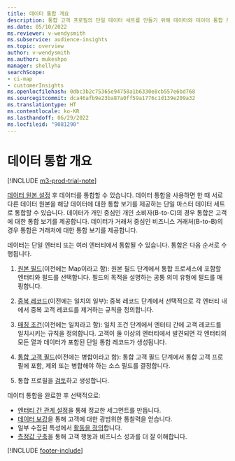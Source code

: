 ```yaml
---
title: 데이터 통합 개요
description: 통합 고객 프로필의 단일 데이터 세트를 만들기 위해 데이터와 데이터 통합 프로세스를 진행합니다.
ms.date: 05/10/2022
ms.reviewer: v-wendysmith
ms.subservice: audience-insights
ms.topic: overview
author: v-wendysmith
ms.author: mukeshpo
manager: shellyha
searchScope:
- ci-map
- customerInsights
ms.openlocfilehash: 0dbc3b2c75365e94758a1b6330e8cb557e6bd768
ms.sourcegitcommit: dca46afb9e23ba87a0ff59a1776c1d139e209a32
ms.translationtype: HT
ms.contentlocale: ko-KR
ms.lasthandoff: 06/29/2022
ms.locfileid: "9081290"
---
```

# <a name="data-unification-overview"></a>데이터 통합 개요

[!INCLUDE [m3-prod-trial-note](includes/m3-prod-trial-note.md)]

[데이터 원본 설정](data-sources.md) 후 데이터를 통합할 수 있습니다. 데이터 통합을 사용하면 한 때 서로 다른 데이터 원본을 해당 데이터에 대한 통합 보기를 제공하는 단일 마스터 데이터 세트로 통합할 수 있습니다. 데이터가 개인 중심인 개인 소비자(B-to-C)의 경우 통합은 고객에 대한 통합 보기를 제공합니다. 데이터가 거래처 중심인 비즈니스 거래처(B-to-B)의 경우 통합은 거래처에 대한 통합 보기를 제공합니다.

데이터는 단일 엔터티 또는 여러 엔터티에서 통합될 수 있습니다. 통합은 다음 순서로 수행됩니다.

1. [원본 필드](map-entities.md)(이전에는 Map이라고 함): 원본 필드 단계에서 통합 프로세스에 포함할 엔터티와 필드를 선택합니다. 필드의 목적을 설명하는 공통 의미 유형에 필드를 매핑합니다.

1. [중복 레코드](remove-duplicates.md)(이전에는 일치의 일부): 중복 레코드 단계에서 선택적으로 각 엔터티 내에서 중복 고객 레코드를 제거하는 규칙을 정의합니다.

1. [매칭 조건](match-entities.md)(이전에는 일치라고 함): 일치 조건 단계에서 엔터티 간에 고객 레코드를 일치시키는 규칙을 정의합니다. 고객이 둘 이상의 엔터티에서 발견되면 각 엔터티의 모든 열과 데이터가 포함된 단일 통합 레코드가 생성됩니다.

1. [통합 고객 필드](merge-entities.md)(이전에는 병합이라고 함): 통합 고객 필드 단계에서 통합 고객 프로필에 포함, 제외 또는 병합해야 하는 소스 필드를 결정합니다.  

1. 통합 프로필을 [검토](review-unification.md)하고 생성합니다.

데이터 통합을 완료한 후 선택적으로:

- [엔터티 간 관계 설정](relationships.md)을 통해 정교한 세그먼트를 만듭니다.
- [데이터 보강](enrichment-hub.md)을 통해 고객에 대한 광범위한 통찰력을 얻습니다.
- 일부 수집된 특성에서 [활동을 정의](activities.md)합니다.
- [측정값 구축](measures.md)을 통해 고객 행동과 비즈니스 성과를 더 잘 이해합니다.

[!INCLUDE [footer-include](includes/footer-banner.md)]
